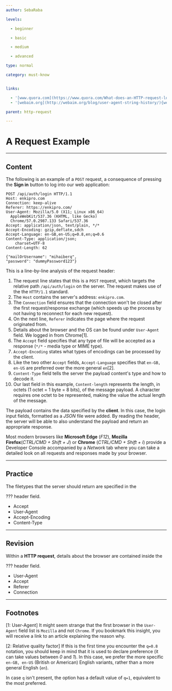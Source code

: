 ```yaml
---
author: SebaRaba

levels:

  - beginner

  - basic

  - medium

  - advanced

type: normal

category: must-know


links:

  - '[www.quora.com](https://www.quora.com/What-does-an-HTTP-request-looks-like){website}'
  - '[webaim.org](http://webaim.org/blog/user-agent-string-history/){website}'

parent: http-request

---
```


# A Request Example

---
## Content

The following is an example of a `POST` request, a consequence of pressing the **Sign in** button to log into our web application:
```text
POST /api/auth/login HTTP/1.1
Host: enkipro.com
Connection: keep-alive
Referer: https://enkipro.com/
User-Agent: Mozilla/5.0 (X11; Linux x86_64)
  AppleWebKit/537.36 (KHTML, like Gecko)
  Chrome/57.0.2987.133 Safari/537.36
Accept: application/json, text/plain, */*
Accept-Encoding: gzip,deflate,sdch
Accept-Language: en-GB,en-US;q=0.8,en;q=0.6
Content-Type: application/json;
    charset=UTF-8
Content-Length: 62

{"mailOrUsername": "mihaiberq",
"password": "dummyPassword123"}
```

This is a line-by-line analysis of the request header:
1. The request line states that this is a `POST` request, which targets the relative path `/api/auth/login` on the server. The request makes use of the the `HTTP/1.1` standard.
2. The `Host` contains the server's address: `enkipro.com`.
3. The `Connection` field ensures that the connection won't be closed after the first request/response exchange (which speeds up the process by not having to reconnect for each new request).
4. On the next line, `Referer` indicates the page where the request originated from.
5. Details about the browser and the OS can be found under `User-Agent` field. We logged in from Chrome[1].
6. The `Accept` field specifies that any type of file will be accepted as a response (`*/*` - media type or MIME type).
7. `Accept-Encoding` states what types of encodings can be processed by the client.
8. Like the two other `Accept` fields, `Accept-Language` specifies that `en-GB, en-US` are preferred over the more general `en`[2].
9. `Content-Type` field tells the server the payload content's type and how to decode it.
10. Our last field in this example, `Content-length` represents the length, in octets (1 octet = 1 byte = 8 bits), of the message payload. A character requires one octet to be represented, making the value the actual length of the message.

The payload contains the data specified by the **client**. In this case, the login input fields, formatted as a *JSON* file were added. By reading the header, the server will be able to also understand the payload and return an appropriate response.

Most modern browsers like **Microsoft Edge** (*F12*), **Mozilla Firefox**(*CTRL/CMD + Shift + J*) or **Chrome** (*CTRL/CMD + Shift + i*) provide a Developer Console accompanied by a *Network* tab where you can take a detailed look on all requests and responses made by your browser.

---
## Practice

The filetypes that the server should return are specified in the

??? header field.


* Accept
* User-Agent
* Accept-Encoding
* Content-Type

---
## Revision

Within a **HTTP request**, details about the browser are contained inside the

??? header field.


* User-Agent
* Accept
* Referer
* Connection

---
## Footnotes
[1: User-Agent]
It might seem strange that the first browser in the `User-Agent` field list is `Mozilla` and not `Chrome`. If you bookmark this insight, you will receive a link to an article explaining the reason why.

[2: Relative quality factor]
If this is the first time you encounter the `q=0.8` notation, you should keep in mind that it is used to declare preference (it can take values between *0* and *1*). In this case, we prefer the more specific `en-GB, en-US` (British or American) English variants, rather than a more general English (`en`).

In case `q` isn't present, the option has a default value of `q=1`, equivalent to the most preferred.
